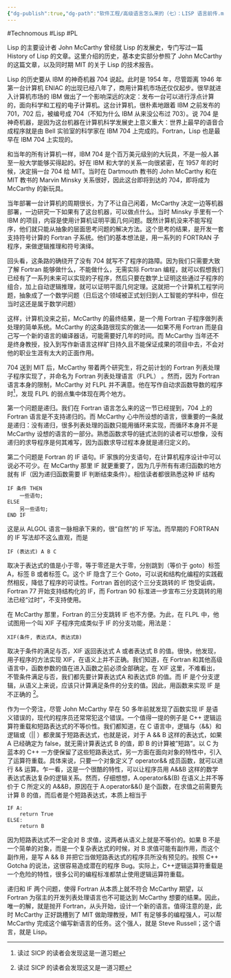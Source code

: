 ```yaml
---
{"dg-publish":true,"dg-path":"软件工程/高级语言怎么来的（七）：LISP 语言前传.md","permalink":"/软件工程/高级语言怎么来的（七）：LISP 语言前传/","created":"2023-10-09T09:54:33.000+08:00","updated":"2024-08-31T22:06:53.179+08:00"}
---
```


#Technomous #Lisp #PL 

Lisp 的主要设计者 John McCarthy 曾经就 Lisp 的发展史，专门写过一篇 History of Lisp 的文章。这里介绍的历史，基本史实部分参照了 John McCarthy 的这篇文章，以及同时期 MIT 的关于 Lisp 的技术报告。

Lisp 的历史要从 IBM 的神奇机器 704 说起。此时是 1954 年，尽管距离 1946 年第一台计算机 ENIAC 的出现已经八年了，商用计算机市场还仅仅起步。很早就进入计算机市场的 IBM 做出了一个影响深远的决定：发布一台可以进行浮点计算的，面向科学和工程的电子计算机。这台计算机，很朴素地跟着 IBM 之前发布的 701，702 后，被编号成 704（不知为什么 IBM 从来没公布过 703）。说 704 是神奇机器，是因为这台机器在计算机科学发展史上意义重大：世界上最早的语音合成程序就是由 Bell 实验室的科学家在 IBM 704 上完成的。Fortran，Lisp 也是最早在 IBM 704 上实现的。

和当年的所有计算机一样，IBM 704 是个百万美元级别的大玩具，不是一般人甚至一般大学能够买得起的。好在 IBM 和大学的关系一向很紧密，在 1957 年的时候，决定捐一台 704 给 MIT。当时在 Dartmouth 教书的 John McCarthy 和在 MIT 教书的 Marvin Minsky 关系很好，因此这台即将到达的 704，即将成为 McCarthy 的新玩具。

当年部署一台计算机的周期很长，为了不让自己闲着，McCarthy 决定一边等机器部署，一边研究一下如果有了这台机器，可以做点什么。当时 Minsky 手里有一个 IBM 的项目，内容是使用计算机证明平面几何问题。既然计算机没来不能写程序，他们就只能从抽象的层面思考问题的解决方法。这个思考的结果，是开发一套支持符号计算的 Fortran 子系统。他们的基本想法是，用一系列的 FORTRAN 子程序，来做逻辑推理和符号演绎。

回头看，这条路的确绕开了没有 704 就写不了程序的路障。因为我们只需要大致了解 Fortran 能够做什么，不能做什么，无需实际 Fortran 编程，就可以假想我们已经有了一系列未来可以实现的子程序，然后只要在数学上证明这些通过子程序的组合，加上自动逻辑推理，就可以证明平面几何定理。这就把一个计算机工程学问题，抽象成了一个数学问题（日后这个领域被正式划归到人工智能的学科中，但在当时这还是属于数学问题）

这样，计算机没来之前，McCarthy 的最终结果，是一个用 Fortran 子程序做列表处理的简单系统。McCarthy 的这条路很现实的做法——如果不用 Fortran 而是自己写一个新的语言的编译器话，可能需要好几年的时间。而 McCarthy 当年还不是终身教授，投入到写作新语言这样旷日持久且不能保证成果的项目中去，不会对他的职业生涯有太大的正面作用。

704 送到 MIT 后，McCarthy 带着两个研究生，将之前计划的 Fortran 列表处理子程序实现了，并命名为 Fortran 列表处理语言（FLPL） 。然而，因为 Fortran 语言本身的限制，McCarthy 对 FLPL 并不满意。他在写作自动求函数导数的程序时[^1]，发现 FLPL 的弱点集中体现在两个地方。

第一个问题是递归。我们在 Fortran 语言怎么来的这一节已经提到，704 上的 Fortran 语言是不支持递归的。而 McCarthy 心中所设想的语言，很重要的一条就是递归：没有递归，很多列表处理的函数只能用循环来实现，而循环本身并不是 McCarthy 设想的语言的一部分。熟悉函数求导的链式法则的读者可以想像，没有递归的求导程序是何其难写，因为函数求导过程本身就是递归定义的。

第二个问题是 Fortran 的 IF 语句。IF 家族的分支语句，在计算机程序设计中可以说必不可少。在 McCarthy 那里 IF 就更重要了，因为几乎所有有递归函数的地方就有 IF（因为递归函数需要 IF 判断结束条件）。相信读者都很熟悉这种 IF 结构

```
IF 条件 THEN
    一些语句;
ELSE
    另一些语句;
END IF
```

这是从 ALGOL 语言一脉相承下来的，很“自然”的 IF 写法。而早期的 FORTRAN 的 IF 写法却不这么直观，而是

```
IF (表达式) A B C
```

取决于表达式的值是小于零，等于零还是大于零，分别跳到（等价于 goto）标签 A，标签 B 或者标签 C。这个 IF 隐含了三个 Goto，可以说和结构化编程的实践截然相反，降低了程序的可读性。Fortran 首创的这个三分支跳转的 IF 饱受诟病，Fortran 77 开始支持结构化的 IF，而 Fortran 90 标准进一步宣布三分支跳转的用法已经“过时”，不支持使用。

在 McCarthy 那里，Fortran 的三分支跳转 IF 也不方便。为此，在 FLPL 中，他试图用一个叫 XIF 子程序完成类似于 IF 的分支功能，用法是：

```
XIF(条件, 表达式A, 表达式B)
```

取决于条件的满足与否，XIF 返回表达式 A 或者表达式 B 的值。很快，他发现，用子程序的方法实现 XIF，在语义上并不正确。我们知道，在 Fortran 和其他高级语言中，函数参数的值在进入函数之前必须全部确定。在 XIF 这里，不难看出，不管条件满足与否，我们都先要计算表达式A 和表达式B 的值。而 IF 是个分支逻辑，从语义上来说，应该只计算满足条件的分支的值。因此，用函数来实现 IF 是不正确的 [^2]。

作为一个旁注，尽管 John McCarthy 早在 50 多年前就发现了函数实现 IF 是语义错误的，现代的程序员还常常犯这个错误。一个值得一提的例子是 C++ 逻辑运算符重载和短路表达式的不等价性。我们都知道，在 C 语言中，逻辑与（&&）和逻辑或（|| ）都隶属于短路表达式，也就是说，对于 A && B 这样的表达式，如果 A 已经确定为 false，就无需计算表达式 B 的值，即 B 的计算被”短路”。以 C 为蓝本的 C++ 一方便保留了这些短路表达式，另一方面在面向对象的特性中，引入了运算符重载。具体来说，只要一个对象定义了 operator&& 成员函数，就可以进行 && 运算。乍一看，这是一个很酷的特性，可以让程序员用 A&&B 这样的数学表达式表达复杂的逻辑关系。然而，仔细想想，A.operator&&(B) 在语义上并不等价于 C 所定义的 A&&B，原因在于 A.operator&&() 是个函数，在求值之前需要先计算 B 的值，而后者是个短路表达式，本质上相当于

```
IF A:
	return True
ELSE:
	return B
```

因为短路表达式不一定会对 B 求值，这两者从语义上就是不等价的。如果 B 不是一个简单的对象，而是一个复杂表达式的时候，对 B 求值可能有副作用，而这个副作用，是写 A && B 并把它当做短路表达式的程序员所没有预见的。按照 C++ Gotcha 的说法，这很容易造成潜在的程序 Bug。实际上，C++逻辑运算符重载是一个危险的特性，很多公司的编程标准都禁止使用逻辑运算符重载。

递归和 IF 两个问题，使得 Fortran 从本质上就不符合 McCarthy 期望，以 Fortran 为宿主的开发列表处理语言也不可能达到 McCarthy 想要的结果。因此，唯一的解，就是抛开 Fortran，从头开始，设计一个新的语言。值得注意的是，此时 McCarthy 正好跳槽到了 MIT 做助理教授，MIT 有足够多的编程强人，可以帮 McCarthy 完成这个编写新语言的任务。这个强人，就是 Steve Russell；这个语言，就是 Lisp。

[^1]: 读过 SICP 的读者会发现这是一道习题
[^2]: 读过 SICP 的读者会发现这又是一道习题